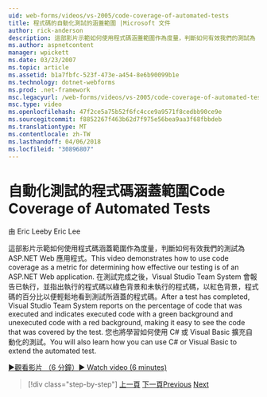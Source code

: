 ```yaml
---
uid: web-forms/videos/vs-2005/code-coverage-of-automated-tests
title: 程式碼的自動化測試的涵蓋範圍 |Microsoft 文件
author: rick-anderson
description: 這部影片示範如何使用程式碼涵蓋範圍作為度量，判斷如何有效我們的測試為 ASP.NET Web 應用程式。 測試之後已 com...
ms.author: aspnetcontent
manager: wpickett
ms.date: 03/23/2007
ms.topic: article
ms.assetid: b1a7fbfc-523f-473e-a454-8e6b90099b1e
ms.technology: dotnet-webforms
ms.prod: .net-framework
msc.legacyurl: /web-forms/videos/vs-2005/code-coverage-of-automated-tests
msc.type: video
ms.openlocfilehash: 47f2ce5a75b52f6fc4cce9a9571f8cedbb90ce9e
ms.sourcegitcommit: f8852267f463b62d7f975e56bea9aa3f68fbbdeb
ms.translationtype: MT
ms.contentlocale: zh-TW
ms.lasthandoff: 04/06/2018
ms.locfileid: "30896807"
---
```

<a name="code-coverage-of-automated-tests"></a><span data-ttu-id="d607a-104">自動化測試的程式碼涵蓋範圍</span><span class="sxs-lookup"><span data-stu-id="d607a-104">Code Coverage of Automated Tests</span></span>
====================
<span data-ttu-id="d607a-105">由 Eric Lee</span><span class="sxs-lookup"><span data-stu-id="d607a-105">by Eric Lee</span></span>

<span data-ttu-id="d607a-106">這部影片示範如何使用程式碼涵蓋範圍作為度量，判斷如何有效我們的測試為 ASP.NET Web 應用程式。</span><span class="sxs-lookup"><span data-stu-id="d607a-106">This video demonstrates how to use code coverage as a metric for determining how effective our testing is of an ASP.NET Web application.</span></span> <span data-ttu-id="d607a-107">在測試完成之後，Visual Studio Team System 會報告已執行，並指出執行的程式碼以綠色背景和未執行的程式碼，以紅色背景，程式碼的百分比以便輕鬆地看到測試所涵蓋的程式碼。</span><span class="sxs-lookup"><span data-stu-id="d607a-107">After a test has completed, Visual Studio Team System reports on the percentage of code that was executed and indicates executed code with a green background and unexecuted code with a red background, making it easy to see the code that was covered by the test.</span></span> <span data-ttu-id="d607a-108">您也將學習如何使用 C# 或 Visual Basic 擴充自動化的測試。</span><span class="sxs-lookup"><span data-stu-id="d607a-108">You will also learn how you can use C# or Visual Basic to extend the automated test.</span></span>

[<span data-ttu-id="d607a-109">&#9654;觀看影片 （6 分鐘）</span><span class="sxs-lookup"><span data-stu-id="d607a-109">&#9654; Watch video (6 minutes)</span></span>](https://channel9.msdn.com/Blogs/ASP-NET-Site-Videos/code-coverage-of-automated-tests)

> [!div class="step-by-step"]
> <span data-ttu-id="d607a-110">[上一頁](measuring-the-business-value-of-ajax.md)
> [下一頁](custom-extraction-rules-and-coded-web-tests.md)</span><span class="sxs-lookup"><span data-stu-id="d607a-110">[Previous](measuring-the-business-value-of-ajax.md)
[Next](custom-extraction-rules-and-coded-web-tests.md)</span></span>
